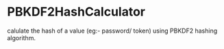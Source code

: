 # PBKDF2HashCalculator
calulate the hash of a value (eg:- password/ token) using PBKDF2 hashing algorithm.
